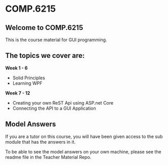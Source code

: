 # COMP.6215

## Welcome to COMP.6215

This is the course material for GUI programming.

## The topics we cover are:

**Week 1 - 6**

* Solid Principles
* Learning WPF

**Week 7 - 12**

* Creating your own ReST Api using ASP.net Core
* Connecting the API to a GUI Application

## Model Answers

If you are a tutor on this course, you will have been given access to the sub module that has the answers in it.

To be able to see the model answers on your own machine, please see the readme file in the Teacher Material Repo.